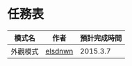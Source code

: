# 任務表
| 模式名        | 作者           |      預計完成時間    |
| ------------- |:-------------:| ------------- |
|  外觀模式   |  [elsdnwn](https://github.com/elsdnwn) |   2015.3.7 |    









